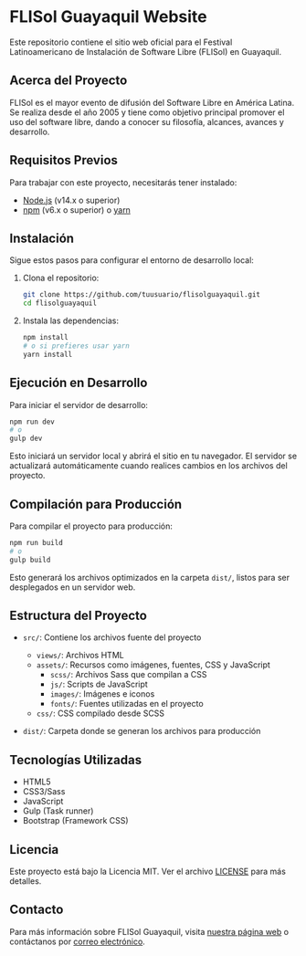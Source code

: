 # FLISol Guayaquil Website

Este repositorio contiene el sitio web oficial para el Festival Latinoamericano de Instalación de Software Libre (FLISol) en Guayaquil.

## Acerca del Proyecto

FLISol es el mayor evento de difusión del Software Libre en América Latina. Se realiza desde el año 2005 y tiene como objetivo principal promover el uso del software libre, dando a conocer su filosofía, alcances, avances y desarrollo.

## Requisitos Previos

Para trabajar con este proyecto, necesitarás tener instalado:

- [Node.js](https://nodejs.org/) (v14.x o superior)
- [npm](https://www.npmjs.com/) (v6.x o superior) o [yarn](https://yarnpkg.com/)

## Instalación

Sigue estos pasos para configurar el entorno de desarrollo local:

1. Clona el repositorio:
   ```bash
   git clone https://github.com/tuusuario/flisolguayaquil.git
   cd flisolguayaquil
   ```

2. Instala las dependencias:
   ```bash
   npm install
   # o si prefieres usar yarn
   yarn install
   ```

## Ejecución en Desarrollo

Para iniciar el servidor de desarrollo:

```bash
npm run dev
# o
gulp dev
```

Esto iniciará un servidor local y abrirá el sitio en tu navegador. El servidor se actualizará automáticamente cuando realices cambios en los archivos del proyecto.

## Compilación para Producción

Para compilar el proyecto para producción:

```bash
npm run build
# o
gulp build
```

Esto generará los archivos optimizados en la carpeta `dist/`, listos para ser desplegados en un servidor web.

## Estructura del Proyecto

- `src/`: Contiene los archivos fuente del proyecto
  - `views/`: Archivos HTML
  - `assets/`: Recursos como imágenes, fuentes, CSS y JavaScript
    - `scss/`: Archivos Sass que compilan a CSS
    - `js/`: Scripts de JavaScript
    - `images/`: Imágenes e iconos
    - `fonts/`: Fuentes utilizadas en el proyecto
  - `css/`: CSS compilado desde SCSS

- `dist/`: Carpeta donde se generan los archivos para producción

## Tecnologías Utilizadas

- HTML5
- CSS3/Sass
- JavaScript
- Gulp (Task runner)
- Bootstrap (Framework CSS)

## Licencia

Este proyecto está bajo la Licencia MIT. Ver el archivo [LICENSE](LICENSE) para más detalles.

## Contacto

Para más información sobre FLISol Guayaquil, visita [nuestra página web](https://flisolguayaquil.org) o contáctanos por [correo electrónico](mailto:contacto@flisolguayaquil.org).